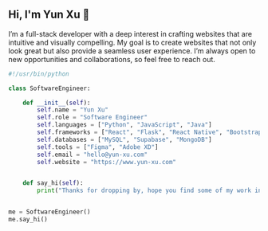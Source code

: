 ## Hi, I'm Yun Xu 👋

I’m a full-stack developer with a deep interest in crafting websites that are intuitive and visually compelling. My goal is to create websites that not only look great but also provide a seamless user experience. I’m always open to new opportunities and collaborations, so feel free to reach out.


```python
#!/usr/bin/python

class SoftwareEngineer:

    def __init__(self):
        self.name = "Yun Xu"
        self.role = "Software Engineer"
        self.languages = ["Python", "JavaScript", "Java"]
        self.frameworks = ["React", "Flask", "React Native", "Bootstrap", "Tailwind CSS", "Node"]
        self.databases = ["MySQL", "Supabase", "MongoDB"]
        self.tools = ["Figma", "Adobe XD"]
        self.email = "hello@yun-xu.com"
        self.website = "https://www.yun-xu.com"


    def say_hi(self):
        print("Thanks for dropping by, hope you find some of my work interesting.")


me = SoftwareEngineer()
me.say_hi()
```

